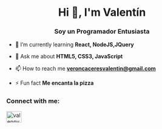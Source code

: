 <h1 align="center">Hi 👋, I'm Valentín</h1>
<h3 align="center">Soy un Programador Entusiasta</h3>

- 🌱 I’m currently learning **React, NodeJS,JQuery**

- 💬 Ask me about **HTML5, CSS3, JavaScript**

- 📫 How to reach me **veroncaceresvalentin@gmail.com**

- ⚡ Fun fact **Me encanta la pizza**

<h3 align="left">Connect with me:</h3>
<p align="left">
<a href="https://linkedin.com/in/valennveroncaceres" target="blank"><img align="center" src="https://raw.githubusercontent.com/rahuldkjain/github-profile-readme-generator/master/src/images/icons/Social/linked-in-alt.svg" alt="valennveroncaceres" height="30" width="40" /></a>
</p>
